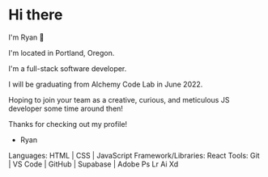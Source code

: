 # Hi there

I'm Ryan 👋

I'm located in Portland, Oregon.

I'm a full-stack software developer.

I will be graduating from Alchemy Code Lab in June 2022.

Hoping to join your team as a creative, curious, and meticulous JS developer some time around then!

Thanks for checking out my profile!
- Ryan

Languages: HTML | CSS | JavaScript
Framework/Libraries: React
Tools: Git | VS Code | GitHub | Supabase | Adobe Ps Lr Ai Xd
